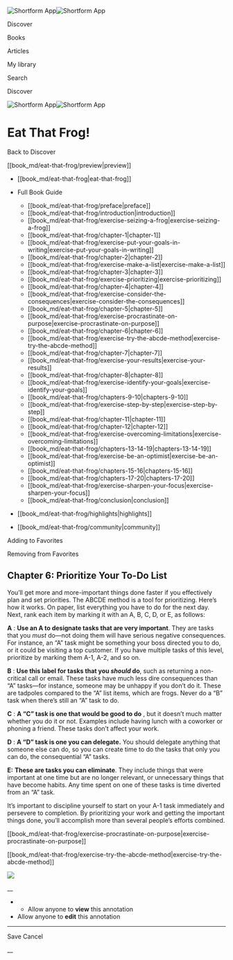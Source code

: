 ![Shortform App](/img/logo.36a2399e.svg)![Shortform App](/img/logo-dark.70c1b072.svg)

Discover

Books

Articles

My library

Search

Discover

![Shortform App](/img/logo.36a2399e.svg)![Shortform App](/img/logo-dark.70c1b072.svg)

# Eat That Frog!

Back to Discover

[[book_md/eat-that-frog/preview|preview]]

  * [[book_md/eat-that-frog|eat-that-frog]]
  * Full Book Guide

    * [[book_md/eat-that-frog/preface|preface]]
    * [[book_md/eat-that-frog/introduction|introduction]]
    * [[book_md/eat-that-frog/exercise-seizing-a-frog|exercise-seizing-a-frog]]
    * [[book_md/eat-that-frog/chapter-1|chapter-1]]
    * [[book_md/eat-that-frog/exercise-put-your-goals-in-writing|exercise-put-your-goals-in-writing]]
    * [[book_md/eat-that-frog/chapter-2|chapter-2]]
    * [[book_md/eat-that-frog/exercise-make-a-list|exercise-make-a-list]]
    * [[book_md/eat-that-frog/chapter-3|chapter-3]]
    * [[book_md/eat-that-frog/exercise-prioritizing|exercise-prioritizing]]
    * [[book_md/eat-that-frog/chapter-4|chapter-4]]
    * [[book_md/eat-that-frog/exercise-consider-the-consequences|exercise-consider-the-consequences]]
    * [[book_md/eat-that-frog/chapter-5|chapter-5]]
    * [[book_md/eat-that-frog/exercise-procrastinate-on-purpose|exercise-procrastinate-on-purpose]]
    * [[book_md/eat-that-frog/chapter-6|chapter-6]]
    * [[book_md/eat-that-frog/exercise-try-the-abcde-method|exercise-try-the-abcde-method]]
    * [[book_md/eat-that-frog/chapter-7|chapter-7]]
    * [[book_md/eat-that-frog/exercise-your-results|exercise-your-results]]
    * [[book_md/eat-that-frog/chapter-8|chapter-8]]
    * [[book_md/eat-that-frog/exercise-identify-your-goals|exercise-identify-your-goals]]
    * [[book_md/eat-that-frog/chapters-9-10|chapters-9-10]]
    * [[book_md/eat-that-frog/exercise-step-by-step|exercise-step-by-step]]
    * [[book_md/eat-that-frog/chapter-11|chapter-11]]
    * [[book_md/eat-that-frog/chapter-12|chapter-12]]
    * [[book_md/eat-that-frog/exercise-overcoming-limitations|exercise-overcoming-limitations]]
    * [[book_md/eat-that-frog/chapters-13-14-19|chapters-13-14-19]]
    * [[book_md/eat-that-frog/exercise-be-an-optimist|exercise-be-an-optimist]]
    * [[book_md/eat-that-frog/chapters-15-16|chapters-15-16]]
    * [[book_md/eat-that-frog/chapters-17-20|chapters-17-20]]
    * [[book_md/eat-that-frog/exercise-sharpen-your-focus|exercise-sharpen-your-focus]]
    * [[book_md/eat-that-frog/conclusion|conclusion]]
  * [[book_md/eat-that-frog/highlights|highlights]]
  * [[book_md/eat-that-frog/community|community]]



Adding to Favorites 

Removing from Favorites 

## Chapter 6: Prioritize Your To-Do List

You’ll get more and more-important things done faster if you effectively plan and set priorities. The ABCDE method is a tool for prioritizing. Here’s how it works. On paper, list everything you have to do for the next day. Next, rank each item by marking it with an A, B, C, D, or E, as follows:

**A** : **Use an A to designate tasks that are very important**. They are tasks that you _must_ do—not doing them will have serious negative consequences. For instance, an “A” task might be something your boss directed you to do, or it could be visiting a top customer. If you have multiple tasks of this level, prioritize by marking them A-1, A-2, and so on.

**B** : **Use this label for tasks that you _should_ do**, such as returning a non-critical call or email. These tasks have much less dire consequences than “A” tasks—for instance, someone may be unhappy if you don’t do it. These are tadpoles compared to the “A” list items, which are frogs. Never do a “B” task when there’s still an “A” task to do.

**C** : **A “C” task is one that would be good to do** , but it doesn’t much matter whether you do it or not. Examples include having lunch with a coworker or phoning a friend. These tasks don’t affect your work.

**D** : **A “D” task is one you can delegate.** You should delegate anything that someone else can do, so you can create time to do the tasks that only you can do, the consequential “A” tasks.

**E:** **These are tasks you can eliminate**. They include things that were important at one time but are no longer relevant, or unnecessary things that have become habits. Any time spent on one of these tasks is time diverted from an “A” task.

It’s important to discipline yourself to start on your A-1 task immediately and persevere to completion. By prioritizing your work and getting the important things done, you’ll accomplish more than several people’s efforts combined.

[[book_md/eat-that-frog/exercise-procrastinate-on-purpose|exercise-procrastinate-on-purpose]]

[[book_md/eat-that-frog/exercise-try-the-abcde-method|exercise-try-the-abcde-method]]

![](https://bat.bing.com/action/0?ti=56018282&Ver=2&mid=e51c4b2d-f6c1-4496-973f-fdcc7544cb3a&sid=49fff5b0636c11eeb9c611038afc8668&vid=4a005010636c11ee80c703d4c4a7acd5&vids=0&msclkid=N&pi=0&lg=en-US&sw=800&sh=600&sc=24&nwd=1&tl=Shortform%20%7C%20Book&p=https%3A%2F%2Fwww.shortform.com%2Fapp%2Fbook%2Feat-that-frog%2Fchapter-6&r=&lt=401&evt=pageLoad&sv=1&rn=931998)

__

  *   * Allow anyone to **view** this annotation
  * Allow anyone to **edit** this annotation



* * *

Save Cancel

__



